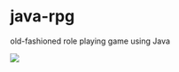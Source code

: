 java-rpg
========

old-fashioned role playing game using Java

<img src="https://raw.github.com/sylvan5/java-rpg/master/java-rpg.png" />
